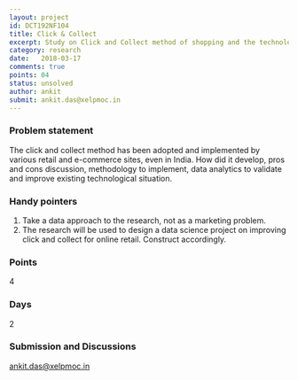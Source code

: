 ```yaml
---
layout: project
id: DCT192NF104
title: Click & Collect
excerpt: Study on Click and Collect method of shopping and the technology behind its flourishing
category: research
date:   2018-03-17
comments: true
points: 04
status: unsolved
author: ankit
submit: ankit.das@xelpmoc.in
---
```


### Problem statement
The click and collect method has been adopted and implemented by various retail  and e-commerce sites, even in India. How did it develop, pros and cons discussion, methodology to implement, data analytics to validate and improve existing technological situation.

### Handy pointers
1. Take a data approach to the research, not as a marketing problem.
2. The research will be used to design a data science project on improving click and collect for online retail. Construct accordingly.

### Points
4

### Days
2

### Submission and Discussions
ankit.das@xelpmoc.in
